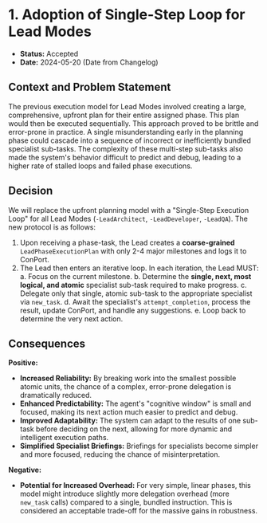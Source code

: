 # 1. Adoption of Single-Step Loop for Lead Modes

- **Status:** Accepted
- **Date:** 2024-05-20 (Date from Changelog)

## Context and Problem Statement

The previous execution model for Lead Modes involved creating a large, comprehensive, upfront plan for their entire assigned phase. This plan would then be executed sequentially. This approach proved to be brittle and error-prone in practice. A single misunderstanding early in the planning phase could cascade into a sequence of incorrect or inefficiently bundled specialist sub-tasks. The complexity of these multi-step sub-tasks also made the system's behavior difficult to predict and debug, leading to a higher rate of stalled loops and failed phase executions.

## Decision

We will replace the upfront planning model with a "Single-Step Execution Loop" for all Lead Modes (`-LeadArchitect`, `-LeadDeveloper`, `-LeadQA`). The new protocol is as follows:

1.  Upon receiving a phase-task, the Lead creates a **coarse-grained** `LeadPhaseExecutionPlan` with only 2-4 major milestones and logs it to ConPort.
2.  The Lead then enters an iterative loop. In each iteration, the Lead MUST:
    a. Focus on the current milestone.
    b. Determine the **single, next, most logical, and atomic** specialist sub-task required to make progress.
    c. Delegate only that single, atomic sub-task to the appropriate specialist via `new_task`.
    d. Await the specialist's `attempt_completion`, process the result, update ConPort, and handle any suggestions.
    e. Loop back to determine the very next action.

## Consequences

**Positive:**

- **Increased Reliability:** By breaking work into the smallest possible atomic units, the chance of a complex, error-prone delegation is dramatically reduced.
- **Enhanced Predictability:** The agent's "cognitive window" is small and focused, making its next action much easier to predict and debug.
- **Improved Adaptability:** The system can adapt to the results of one sub-task before deciding on the next, allowing for more dynamic and intelligent execution paths.
- **Simplified Specialist Briefings:** Briefings for specialists become simpler and more focused, reducing the chance of misinterpretation.

**Negative:**

- **Potential for Increased Overhead:** For very simple, linear phases, this model might introduce slightly more delegation overhead (more `new_task` calls) compared to a single, bundled instruction. This is considered an acceptable trade-off for the massive gains in robustness.
